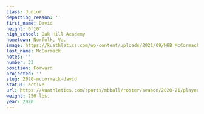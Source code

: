 ```yaml
---
class: Junior
departing_reason: ''
first_name: David
height: 6'10"
high_school: Oak Hill Academy
hometown: Norfolk, Va.
image: https://kuathletics.com/wp-content/uploads/2021/09/MBB_McCormack_David_HS_1111-600x400.jpg
last_name: McCormack
notes: ''
number: 33
position: Forward
projected: ''
slug: 2020-mccormack-david
status: active
url: https://kuathletics.com/sports/mbball/roster/season/2020-21/player/david-mccormack/
weight: 250 lbs.
year: 2020
---
```

